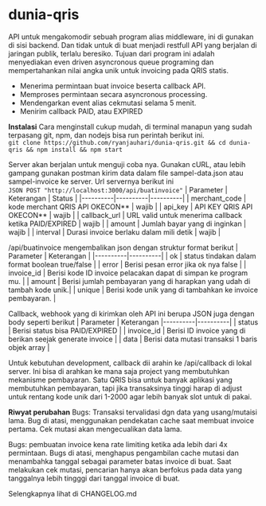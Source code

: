 # dunia-qris
API untuk mengakomodir sebuah program alias middleware, ini di gunakan di sisi backend. Dan tidak untuk di buat menjadi restfull API yang berjalan di jaringan publik, terlalu beresiko. 
Tujuan dari program ini adalah menyediakan even driven asyncronous queue programing dan mempertahankan nilai angka unik untuk invoicing pada QRIS statis. 
- Menerima permintaan buat invoice beserta callback API.
- Memproses permintaan secara asyncronous processing.
- Mendengarkan event alias cekmutasi selama 5 menit.
- Menirim callback PAID, atau EXPIRED


**Instalasi**
Cara menginstall cukup mudah, di terminal manapun yang sudah terpasang git, npm, dan nodejs bisa run perintah berikut ini.\
``git clone https://github.com/ryanjauhari/dunia-qris.git && cd dunia-qris && npm install && npm start``

Server akan berjalan untuk menguji coba nya. Gunakan cURL, atau lebih gampang gunakan postman kirim data dalam file sampel-data.json atau sampel-invoice ke server. 
Url servernya berikut ini \
``JSON POST "http://localhost:3000/api/buatinvoice"``
| Parameter | Keterangan | Status |
|----------|----------|----------|
| merchant_code | kode merchant QRIS API OKECON** | wajib |
| api_key | API KEY QRIS API OKECON** | wajib |
| callback_url | URL valid untuk menerima callback ketika PAID/EXPIRED | wajib |
| amount | Jumlah bayar yang di inginkan | wajib |
| interval | Durasi invoice berlaku dalam mili detik | wajib |



/api/buatinvoice mengembalikan json dengan struktur format berikut
| Parameter | Keterangan |
|----------|----------|
| ok | status tindakan dalam format boolean true/false |
| error | Berisi pesan error jika ok nya false |
| invoice_id | Berisi kode ID invoice pelacakan dapat di simpan ke program mu. |
| amount | Berisi jumlah pembayaran yang di harapkan yang udah di tambah kode unik.|
| unique | Berisi kode unik yang di tambahkan ke invoice pembayaran. |


Callback, webhook yang di kirimkan oleh API ini berupa JSON juga dengan body seperti berikut
| Parameter | Keterangan 
|----------|----------|
| status | Berisi status bisa PAID/EXPIRED |
| invoice_id | Berisi ID invoice yang di berikan seejak generate invoice |
| data | Berisi data mutasi transaksi 1 baris objek array |


Untuk kebutuhan development, callback dii arahin ke /api/callback di lokal server. Ini bisa di arahkan ke mana saja project yang membutuhkan
mekanisme pembayaran. Satu QRIS bisa untuk banyak aplikasi yang membutuhkan pembayaran, tapi jika transaksinya tinggi harap di adjust untuk rentang kode unik dari 1-2000 agar lebih banyak slot untuk di pakai.


**Riwyat perubahan**
Bugs: Transaksi tervalidasi dgn data yang usang/mutaisi lama.
Bug di atasi, menggunakan pendekatan cache  saat membuat invoice pertama. Cek mutasi akan mengecualikan data lama.

Bugs: pembuatan invoice kena rate limiting ketika ada lebih dari 4x permintaan.
Bugs di atasi, menghapus pengambilan cache mutasi dan menambahka tanggal sebagai parameter batas invoice di buat. Saat melakukan cek mutasi, pencarian hanya akan berfokus pada data yang tanggalnya lebih tingggi dari tanggal invoice di buat. 

Selengkapnya lihat di CHANGELOG.md